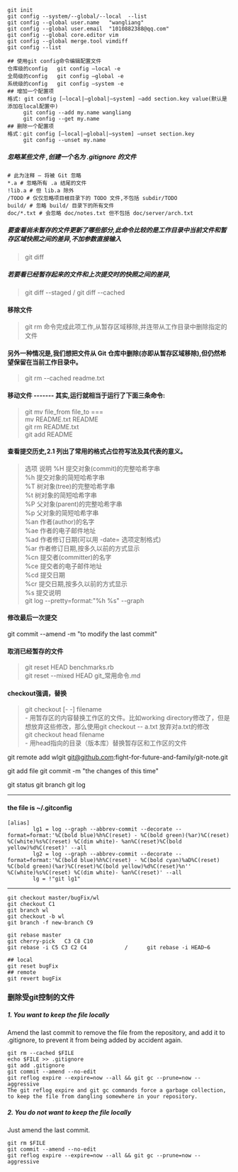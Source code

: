 ```
git init
git config --system/--global/--local  --list
git config --global user.name   "wangliang"
git config --global user.email  "1010882388@qq.com"
git config --global core.editor vim
git config --global merge.tool vimdiff
git config --list

## 使用git config命令编辑配置文件
仓库级的config   git config –local -e
全局级的config   git config –global -e
系统级的config   git config –system -e
## 增加一个配置项
格式: git config [–local|–global|–system] –add section.key value(默认是添加在local配置中)  
     git config --add my.name wangliang
     git config --get my.name
## 删除一个配置项
格式：git config [–local|–global|–system] –unset section.key
     git config --unset my.name
```
##### 忽略某些文件 ,创建一个名为 .gitignore 的文件   
```
# 此为注释 – 将被 Git 忽略
*.a # 忽略所有 .a 结尾的文件
!lib.a # 但 lib.a 除外
/TODO # 仅仅忽略项目根目录下的 TODO 文件,不包括 subdir/TODO
build/ # 忽略 build/ 目录下的所有文件
doc/*.txt # 会忽略 doc/notes.txt 但不包括 doc/server/arch.txt
```
##### 要查看尚未暂存的文件更新了哪些部分,此命令比较的是工作目录中当前文件和暂存区域快照之间的差异,不加参数直接输入
> git diff
##### 若要看已经暂存起来的文件和上次提交时的快照之间的差异,
> git diff --staged  /   git diff --cached

#### 移除文件
> git rm 命令完成此项工作,从暂存区域移除,并连带从工作目录中删除指定的文件

#### 另外一种情况是,我们想把文件从 Git 仓库中删除(亦即从暂存区域移除),但仍然希望保留在当前工作目录中。
>git rm --cached readme.txt
#### 移动文件 -------  其实,运行就相当于运行了下面三条命令:
>git mv file_from file_to 
===  
mv README.txt README  
git rm README.txt  
git add README  

#### 查看提交历史,2.1 列出了常用的格式占位符写法及其代表的意义。
>选项 说明 
%H 提交对象(commit)的完整哈希字串  
%h 提交对象的简短哈希字串  
%T 树对象(tree)的完整哈希字串  
%t 树对象的简短哈希字串  
%P 父对象(parent)的完整哈希字串  
%p 父对象的简短哈希字串  
%an 作者(author)的名字  
%ae 作者的电子邮件地址  
%ad 作者修订日期(可以用 -date= 选项定制格式)  
%ar 作者修订日期,按多久以前的方式显示  
%cn 提交者(committer)的名字  
%ce 提交者的电子邮件地址  
%cd 提交日期  
%cr 提交日期,按多久以前的方式显示  
%s 提交说明  
git log --pretty=format:"%h %s" --graph

#### 修改最后一次提交
git commit --amend -m "to modify the last commit"
#### 取消已经暂存的文件
> git reset HEAD benchmarks.rb  
git reset --mixed HEAD git_常用命令.md
#### checkout强调，替换  
>git checkout [- -] filename  
\- 用暂存区的内容替换工作区的文件。比如working directory修改了，但是想放弃这些修改，那么使用git checkout -- a.txt 放弃对a.txt的修改   
git checkout head filename   
\- 用head指向的目录（版本库）替换暂存区和工作区的文件  



git remote add wlgit git@github.com:fight-for-future-and-family/git-note.git

git add file
git commit -m "the changes of this time"

git status
git branch
git log

---
#### the file is ~/.gitconfig
```
[alias]
        lg1 = log --graph --abbrev-commit --decorate --format=format:'%C(bold blue)%h%C(reset) - %C(bold green)(%ar)%C(reset) %C(white)%s%C(reset) %C(dim white)- %an%C(reset)%C(bold yellow)%d%C(reset)' --all
        lg2 = log --graph --abbrev-commit --decorate --format=format:'%C(bold blue)%h%C(reset) - %C(bold cyan)%aD%C(reset) %C(bold green)(%ar)%C(reset)%C(bold yellow)%d%C(reset)%n''          %C(white)%s%C(reset) %C(dim white)- %an%C(reset)' --all
        lg = !"git lg1"
```
---
```
git checkout master/bugFix/wl
git checkout C1
git branch wl
git checkout -b wl
git branch -f new-branch C9

git rebase master
git cherry-pick   C3 C8 C10
git rebase -i C5 C3 C2 C4            /      git rebase -i HEAD~6

## local
git reset bugFix          
## remote
git revert bugFix
```

### 删除受git控制的文件
##### 1. You want to keep the file locally
Amend the last commit to remove the file from the repository, and add it to .gitignore, to prevent it from being added by accident again.
```
git rm --cached $FILE
echo $FILE >> .gitignore
git add .gitignore
git commit --amend --no-edit
git reflog expire --expire=now --all && git gc --prune=now --aggressive
The git reflog expire and git gc commands force a garbage collection, to keep the file from dangling somewhere in your repository.
```
##### 2. You do not want to keep the file locally
Just amend the last commit.
```
git rm $FILE
git commit --amend --no-edit
git reflog expire --expire=now --all && git gc --prune=now --aggressive
```
